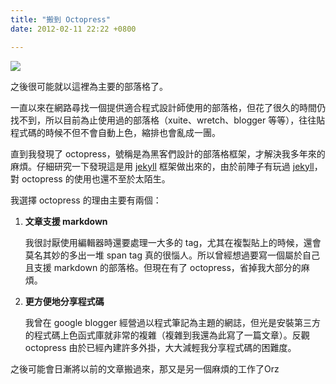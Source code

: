 ```yaml
---
title: "搬到 Octopress"
date: 2012-02-11 22:22 +0800

---
```


![](/images/octopress.png)

之後很可能就以這裡為主要的部落格了。

一直以來在網路尋找一個提供適合程式設計師使用的部落格，但花了很久的時間仍找不到，所以目前為止使用過的部落格（xuite、wretch、blogger 等等），往往貼程式碼的時候不但不會自動上色，縮排也會亂成一團。

<!-- more -->

直到我發現了 octopress，號稱是為黑客們設計的部落格框架，才解決我多年來的麻煩。仔細研究一下發現這是用 [jekyll] 框架做出來的，由於前陣子有玩過 [jekyll]，對 octopress 的使用也還不至於太陌生。

我選擇 octopress 的理由主要有兩個：

1. **文章支援 markdown**

   我很討厭使用編輯器時還要處理一大多的 tag，尤其在複製貼上的時候，還會莫名其妙的多出一堆 span tag 真的很惱人。所以曾經想過要寫一個屬於自己且支援 markdown 的部落格。但現在有了 octopress，省掉我大部分的麻煩。

2. **更方便地分享程式碼**

   我曾在 google blogger 經營過以程式筆記為主題的網誌，但光是安裝第三方的程式碼上色函式庫就非常的複雜（複雜到我還為此寫了一篇文章）。反觀 octopress 由於已經內建許多外掛，大大減輕我分享程式碼的困難度。

之後可能會日漸將以前的文章搬過來，那又是另一個麻煩的工作了Orz

[jekyll]: http://jekyllrb.com/